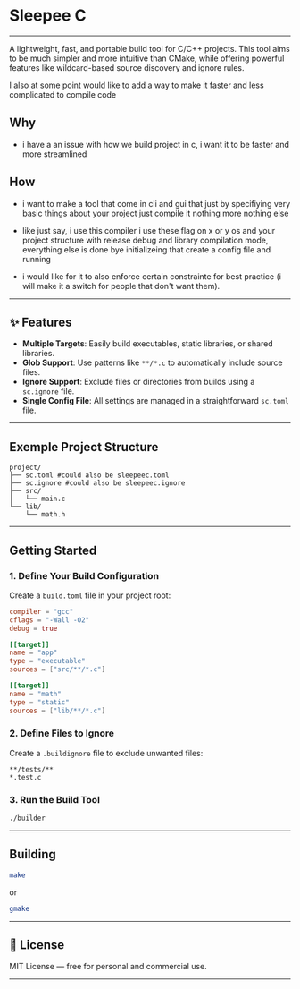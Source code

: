 # Sleepee C

___

A lightweight, fast, and portable build tool for C/C++ projects. This tool aims to be much simpler and more intuitive than CMake, while offering powerful features like wildcard-based source discovery and ignore rules.

I also at some point would like to add a way to make it faster and less complicated to compile code

## Why

 - i have a an issue with how we build project in c, i want it to be faster and more streamlined

## How

 - i want to make a tool that come in cli and gui that just by specifiying very basic things about your project just compile it
 nothing more nothing else

 - like just say, i use this compiler i use these flag on x or y os
 and your project structure with release debug and library compilation mode, everything else is done bye initializeing that create a config file and running

 - i would like for it to also enforce certain constrainte for best practice (i will make it a switch for people that don't want them).

---

## ✨ Features

- **Multiple Targets**: Easily build executables, static libraries, or shared libraries.
- **Glob Support**: Use patterns like `**/*.c` to automatically include source files.
- **Ignore Support**: Exclude files or directories from builds using a `sc.ignore` file.
- **Single Config File**: All settings are managed in a straightforward `sc.toml` file.

---

## Exemple Project Structure

```
project/
├── sc.toml #could also be sleepeec.toml
├── sc.ignore #could also be sleepeec.ignore
├── src/
│   └── main.c
└── lib/
    └── math.h
```

---

## Getting Started

### 1. Define Your Build Configuration
Create a `build.toml` file in your project root:

```toml
compiler = "gcc"
cflags = "-Wall -O2"
debug = true

[[target]]
name = "app"
type = "executable"
sources = ["src/**/*.c"]

[[target]]
name = "math"
type = "static"
sources = ["lib/**/*.c"]
```

### 2. Define Files to Ignore
Create a `.buildignore` file to exclude unwanted files:

```
**/tests/**
*.test.c
```

### 3. Run the Build Tool
```bash
./builder
```

---

## Building

```bash
make
```
 or
```bash
gmake
```

---

## 📜 License

MIT License — free for personal and commercial use.

---
